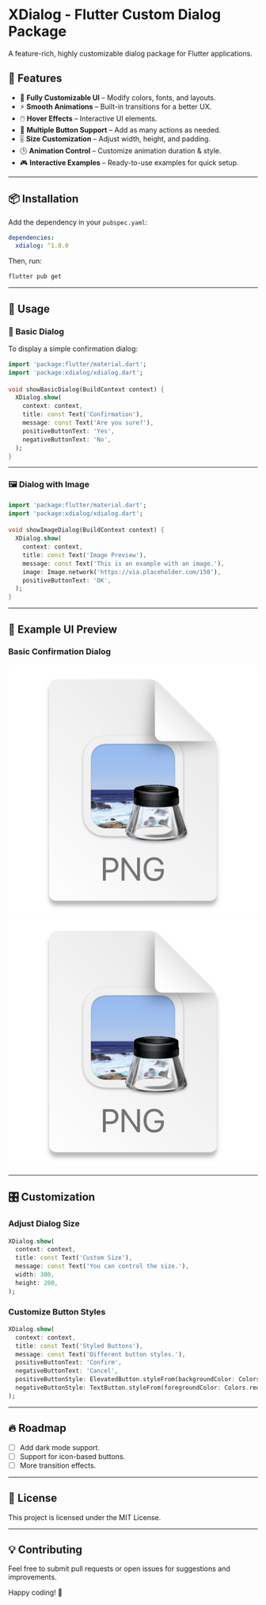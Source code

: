 # XDialog - Flutter Custom Dialog Package

A feature-rich, highly customizable dialog package for Flutter applications.

## 🚀 Features

- 🎨 **Fully Customizable UI** – Modify colors, fonts, and layouts.
- ⚡ **Smooth Animations** – Built-in transitions for a better UX.
- 🖱️ **Hover Effects** – Interactive UI elements.
- 🌈 **Multiple Button Support** – Add as many actions as needed.
- 🎚️ **Size Customization** – Adjust width, height, and padding.
- 🕒 **Animation Control** – Customize animation duration & style.
- 🎮 **Interactive Examples** – Ready-to-use examples for quick setup.

---

## 📦 Installation

Add the dependency in your `pubspec.yaml`:

```yaml
dependencies:
  xdialog: ^1.0.0
```

Then, run:

```sh
flutter pub get
```

---

## 🎯 Usage

### 📝 Basic Dialog

To display a simple confirmation dialog:

```dart
import 'package:flutter/material.dart';
import 'package:xdialog/xdialog.dart';

void showBasicDialog(BuildContext context) {
  XDialog.show(
    context: context,
    title: const Text('Confirmation'),
    message: const Text('Are you sure?'),
    positiveButtonText: 'Yes',
    negativeButtonText: 'No',
  );
}
```

---

### 🖼️ Dialog with Image

```dart
import 'package:flutter/material.dart';
import 'package:xdialog/xdialog.dart';

void showImageDialog(BuildContext context) {
  XDialog.show(
    context: context,
    title: const Text('Image Preview'),
    message: const Text('This is an example with an image.'),
    image: Image.network('https://via.placeholder.com/150'),
    positiveButtonText: 'OK',
  );
}
```

---

## 📸 Example UI Preview

### Basic Confirmation Dialog
![img_1.png](img_1.png)
![img_2.png](img_2.png)

---

## 🎛️ Customization

### Adjust Dialog Size

```dart
XDialog.show(
  context: context,
  title: const Text('Custom Size'),
  message: const Text('You can control the size.'),
  width: 300,
  height: 200,
);
```

### Customize Button Styles

```dart
XDialog.show(
  context: context,
  title: const Text('Styled Buttons'),
  message: const Text('Different button styles.'),
  positiveButtonText: 'Confirm',
  negativeButtonText: 'Cancel',
  positiveButtonStyle: ElevatedButton.styleFrom(backgroundColor: Colors.green),
  negativeButtonStyle: TextButton.styleFrom(foregroundColor: Colors.red),
);
```

---

## 🔥 Roadmap

- [ ] Add dark mode support.
- [ ] Support for icon-based buttons.
- [ ] More transition effects.

---

## 📜 License

This project is licensed under the MIT License.

---

## 💡 Contributing

Feel free to submit pull requests or open issues for suggestions and improvements.

Happy coding! 🚀